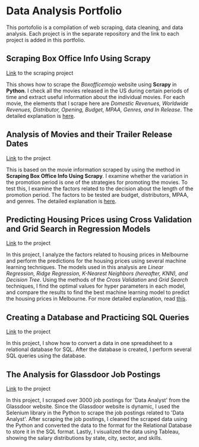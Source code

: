 # Data Analysis Portfolio
This portofolio is a compilation of web scraping, data cleaning, and data analysis. Each project is in the separate repository and the link to each project is added in this portfolio.  

## Scraping Box Office Info Using Scrapy
[Link](https://github.com/yjeong5126/scraping_boxofficemojo) to the scraping project

This shows how to scrape the *Boxofficemojo* website using **Scrapy** in **Python**. I check all the movies released in the US during certain periods of time and extract useful information about the individual movies. For each movie, the elements that I scrape here are *Domestic Revenues, Worldwide Revenues, Distributor, Opening, Budget, MPAA, Genres, and In Release*. The detailed explanation is [here](https://medium.com/analytics-vidhya/scraping-box-office-info-with-scrapy-f23f1f2d684f).

## Analysis of Movies and their Trailer Release Dates
[Link](https://github.com/yjeong5126/movietrailer_releasedate) to the project

This is based on the movie information scraped by using the method in **Scraping Box Office Info Using Scrapy**. I examine whether the variation in the promotion period is one of the strategies for promoting the movies. To test this, I examine the factors related to the decision about the length of the promotion period. The factors to be tested are budget, distributors, MPAA, and genres. The detailed explanation is [here](https://medium.com/@yjeong5126/analysis-of-movie-trailer-release-date-3c6e30681aea).

## Predicting Housing Prices using Cross Validation and Grid Search in Regression Models
[Link](https://github.com/yjeong5126/housing_prices) to the project

In this project, I analyze the factors related to housing prices in Melbourne and perform the predictions for the housing prices using several machine learning techniques. The models used in this analysis are *Linear Regression, Ridge Regression, K-Nearest Neighbors (hereafter, KNN), and Decision Tree*. Using the methods of the *Cross Validation* and *Grid Search* techniques, I find the optimal values for hyper parameters in each model, and compare the results to find the best machine learning model to predict the housing prices in Melbourne. For more detailed explanation, read [this](https://medium.com/@yjeong5126/predicting-housing-prices-in-melbourne-e3d5f49abf20).

## Creating a Database and Practicing SQL Queries
[Link](https://github.com/yjeong5126/sql_sample_sales_data) to the project

In this project, I show how to convert a data in one spreadsheet to a relational database for SQL. After the database is created, I perform several SQL queries using the database.

## The Analysis for Glassdoor Job Postings
[Link](https://github.com/yjeong5126/glassdoor_data_analyst) to the project

In this project, I scraped over 3000 job postings for 'Data Analyst' from the Glassdoor website. Since the Glassdoor website is dynamic, I used the Selenium library in the Python to scrape the job postings related to 'Data Analyst'. After scraping the job postings, I cleaned the scraped data using the Python and converted the data to the format for the Relational Database to store it in the SQL format. Lastly, I visualized the data using Tableau, showing the salary distributions by state, city, sector, and skills.

